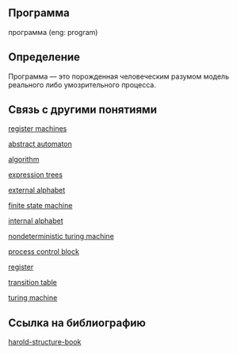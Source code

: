 ## Программа
программа (eng: program) 

## Определение
Программа — это порожденная человеческим разумом модель реального либо умозрительного процесса.

## Cвязь с другими понятиями 
[register machines](https://github.com/vernikkkkkkkkkkkkkkkkkkk/concept/blob/main/virtual%20machines/register%20machines/register%20machines.md)

[abstract automaton](https://github.com/vernikkkkkkkkkkkkkkkkkkk/concept/blob/main/virtual%20machines/register%20machines/abstract%20automaton.md)

[algorithm](https://github.com/vernikkkkkkkkkkkkkkkkkkk/concept/blob/main/virtual%20machines/register%20machines/algorithm.md)

[expression trees](https://github.com/vernikkkkkkkkkkkkkkkkkkk/concept/blob/main/virtual%20machines/register%20machines/expression%20trees.md)

[external alphabet](https://github.com/vernikkkkkkkkkkkkkkkkkkk/concept/blob/main/virtual%20machines/register%20machines/external%20alphabet.md)

[finite state machine](https://github.com/vernikkkkkkkkkkkkkkkkkkk/concept/blob/main/virtual%20machines/register%20machines/finite%20state%20machine.md)

[internal alphabet](https://github.com/vernikkkkkkkkkkkkkkkkkkk/concept/blob/main/virtual%20machines/register%20machines/internal%20alphabet.md)

[nondeterministic turing machine](https://github.com/vernikkkkkkkkkkkkkkkkkkk/concept/blob/main/virtual%20machines/register%20machines/nondeterministic%20turing%20machine.md)

[process control block](https://github.com/vernikkkkkkkkkkkkkkkkkkk/concept/blob/main/virtual%20machines/register%20machines/process%20control%20block.md)

[register](https://github.com/vernikkkkkkkkkkkkkkkkkkk/concept/blob/main/virtual%20machines/register%20machines/register.md)

[transition table](https://github.com/vernikkkkkkkkkkkkkkkkkkk/concept/blob/main/virtual%20machines/register%20machines/transition%20table.md)

[turing machine](https://github.com/vernikkkkkkkkkkkkkkkkkkk/concept/blob/main/virtual%20machines/register%20machines/turing%20machine.md)
## Cсылка на библиографию
[harold-structure-book](https://github.com/vernikkkkkkkkkkkkkkkkkkk/concept/blob/main/bibliography/register%20machines/harold-structure-book.md)
